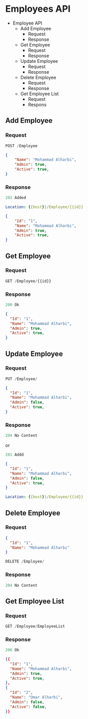 # Employees API

- Employee API
  - Add Employee
    - Request
    - Response
  - Get Employee
    - Request
    - Response
  - Update Employee
    - Request
    - Response
  - Delete Employee
    - Request
    - Response
  - Get Employee List
    - Request
    - Respons

<!-- ================================================ -->
## Add Employee

### Request

```js
POST /Employee
```

```json
{
    "Name": "Mohammad Alharbi",
    "Admin": true,
    "Active": true,
}
```

### Response

```js
201 Added
```

```yml
Location: {{host}}/Employee/{{id}}
```

```json
{
    "Id": "1",
    "Name": "Mohammad Alharbi",
    "Admin": true,
    "Active": true,
}
```

<!-- ================================================ -->
## Get Employee

### Request

```js
GET /Employee/{{id}}
```

### Response

```js
200 Ok
```

```json
{
  "Id": "1",
  "Name": "Mohammad Alharbi",
  "Admin": true,
  "Active": true,
}
```
<!-- ================================================ -->
## Update Employee

### Request

```js
PUT /Employee/
```

```json
{
  "Id": "1",
  "Name": "Mohammad Alharbi",
  "Admin": false,
  "Active": true,
}
```

### Response

```js
204 No Content
```

or

```js
201 Addd
```
```json
{
  "Id": "1",
  "Name": "Mohammad Alharbi",
  "Admin": false,
  "Active": true,
}
```

```yml
Location: {{host}}/Employee/{{id}}
```
<!-- ================================================ -->
## Delete Employee

### Request

```json
{
  "Id": "1",
  "Name": "Mohammad Alharbi"
}
```

```js
DELETE /Employee/
```

### Response

```js
204 No Content
```

<!-- ================================================ -->
## Get Employee List

### Request

```js
GET /Employee/EmployeeList
```

### Response

```js
200 Ok
```

```json
{{
  "Id": "1",
  "Name": "Mohammad Alharbi",
  "Admin": true,
  "Active": true,
},
{
  "Id": "2",
  "Name": "Omar Alharbi",
  "Admin": false,
  "Active": false,
}}
```
